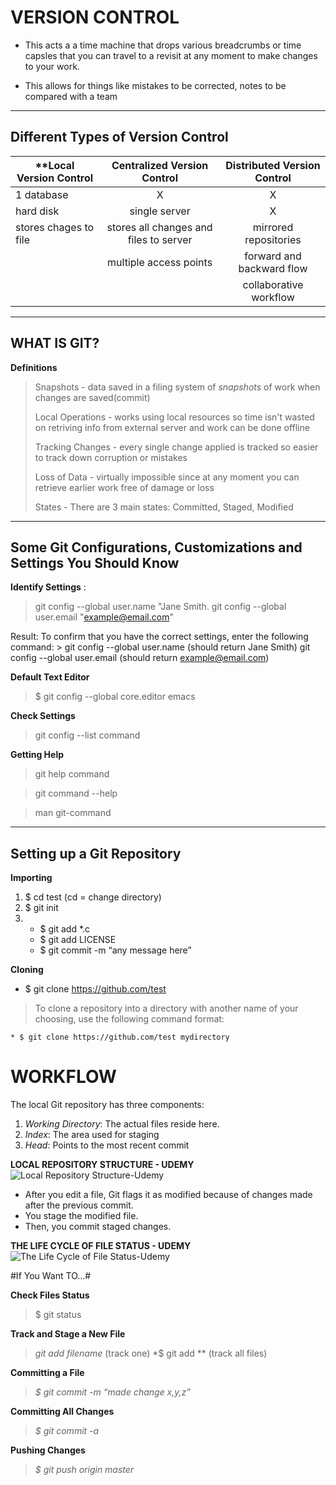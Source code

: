 # VERSION CONTROL
  * This acts a a time machine that drops various breadcrumbs or time capsles that you can travel to a revisit at any moment to make changes to your work. 
  
  * This allows for things like mistakes to be corrected, notes to be compared with a team 
------------------------------------------------------------------------------------------------------------------------------------------------  
  ## Different Types of Version Control 
  
   |**Local Version Control | Centralized Version Control | Distributed Version Control |
   |  --------------------- | :--------------------------:| :-------------------------: |
   | 1 database             |             X                |              X
   | hard disk              |  single server               |              X
   | stores chages to file  |  stores all changes and files to server     | mirrored repositories
   |                        |  multiple access points     | forward and backward flow 
   |                        |                             | collaborative workflow

--------------------------------------------------------------------------------------------------------------------------------------------------

## WHAT IS GIT?
  
  **Definitions**
  >Snapshots - data saved in a filing system of *snapshots* of work when changes are saved(commit)
  >
  >Local Operations - works using local resources so time isn't wasted on retriving info from external server and work can be done offline
  >
  >Tracking Changes - every single change applied is tracked so easier to track down corruption or mistakes
  >
  >Loss of Data - virtually impossible since at any moment you can retrieve earlier work free of damage or loss
  >
  >States - There are 3 main states: Committed, Staged, Modified

--------------------------------------------------------------------------------------------------------------------------------------------------

## Some Git Configurations, Customizations and Settings You Should Know

**Identify Settings** :
  >git config --global user.name "Jane Smith.    git config --global user.email "example@email.com"

  Result: To confirm that you have the correct settings, enter the following command:
    > git config --global user.name (should return Jane Smith) git config --global user.email (should return example@email.com)

**Default Text Editor**
  >$ git config --global core.editor emacs

**Check Settings**
  >git config --list command

**Getting Help**
  >git help command

  >git command --help

  >man git-command

-----------------------------------------------------------------------------------------------------------------------------------------------


## Setting up a Git Repository

**Importing**
  1. $ cd test (cd = change directory)
  2. $ git init
  3. 
      * $ git add *.c
      * $ git add LICENSE
      * $ git commit -m “any message here”
      
**Cloning**
  * $ git clone https://github.com/test
  > To clone a repository into a directory with another name of your choosing, use the following command format:

    * $ git clone https://github.com/test mydirectory
    
    
# WORKFLOW
 
The local Git repository has three components:

1. *Working Directory*: The actual files reside here.
2. *Index*: The area used for staging
3. *Head*: Points to the most recent commit

 **LOCAL REPOSITORY STRUCTURE - UDEMY**
![Local Repository Structure-Udemy](https://blog.udemy.com/wp-content/uploads/2015/08/image036.png)


* After you edit a file, Git flags it as modified because of changes made after the previous commit.
* You stage the modified file.
* Then, you commit staged changes.

 **THE LIFE CYCLE OF FILE STATUS - UDEMY**
![The Life Cycle of File Status-Udemy](https://blog.udemy.com/wp-content/uploads/2015/08/image006.png)

#If You Want TO...#
 
 **Check Files Status** 
  > $ git status

 **Track and Stage a New File**
  > *git add filename* (track one)
  > *$ git add ** (track all files)

 **Committing a File**
  > *$ git commit -m “made change x,y,z”*
  
 **Committing All Changes**
  > *$ git commit -a*

 **Pushing Changes**
  > *$ git push origin master*

